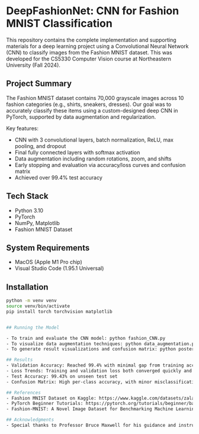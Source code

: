 # DeepFashionNet: CNN for Fashion MNIST Classification

This repository contains the complete implementation and supporting materials for a deep learning project using a Convolutional Neural Network (CNN) to classify images from the Fashion MNIST dataset. This was developed for the CS5330 Computer Vision course at Northeastern University (Fall 2024).

## Project Summary

The Fashion MNIST dataset contains 70,000 grayscale images across 10 fashion categories (e.g., shirts, sneakers, dresses). Our goal was to accurately classify these items using a custom-designed deep CNN in PyTorch, supported by data augmentation and regularization.

Key features:
- CNN with 3 convolutional layers, batch normalization, ReLU, max pooling, and dropout
- Final fully connected layers with softmax activation
- Data augmentation including random rotations, zoom, and shifts
- Early stopping and evaluation via accuracy/loss curves and confusion matrix
- Achieved over 99.4% test accuracy

## Tech Stack

- Python 3.10
- PyTorch
- NumPy, Matplotlib
- Fashion MNIST Dataset

## System Requirements

- MacOS (Apple M1 Pro chip)
- Visual Studio Code (1.95.1 Universal)

## Installation

```bash
python -m venv venv
source venv/bin/activate
pip install torch torchvision matplotlib


## Running the Model

- To train and evaluate the CNN model: python fashion_CNN.py
- To visualize data augmentation techniques: python data_augmentation.py
- To generate result visualizations and confusion matrix: python poster_augmentation.py

## Results
- Validation Accuracy: Reached 99.4% with minimal gap from training accuracy
- Loss Trends: Training and validation loss both converged quickly and remained below 1.0 after early epochs
- Test Accuracy: 99.43% on unseen test set
- Confusion Matrix: High per-class accuracy, with minor misclassifications (e.g., Pullover vs. Shirt)

## References
- Fashion MNIST Dataset on Kaggle: https://www.kaggle.com/datasets/zalando-research/fashionmnist
- PyTorch Beginner Tutorials: https://pytorch.org/tutorials/beginner/basics/intro.html
- Fashion-MNIST: A Novel Image Dataset for Benchmarking Machine Learning Algorithms – Xiao et al., 2017

## Acknowledgments
- Special thanks to Professor Bruce Maxwell for his guidance and instruction throughout the CS5330 Computer Vision course at Northeastern University.


